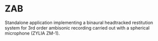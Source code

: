 # ZAB
Standalone application implementing a binaural headtracked restitution system for 3rd order ambisonic recording carried out with a spherical microphone (ZYLIA ZM-1).
